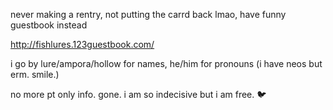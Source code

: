 never making a rentry, not putting the carrd back lmao, have funny guestbook instead

http://fishlures.123guestbook.com/

i go by lure/ampora/hollow for names,
he/him for pronouns (i have neos but erm. smile.)

no more pt only info. gone. i am so indecisive but i am free. :bird:
